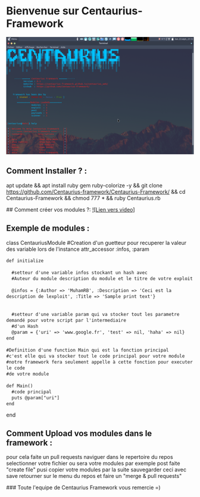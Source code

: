 # Bienvenue sur Centaurius-Framework
![Image1](screenshot/Capture.png)

## Comment Installer ? :
  apt update && apt install ruby gem ruby-colorize -y && 
  git clone https://github.com/Centaurius-framework/Centaurius-Framework/ && 
  cd Centaurius-Framework && 
  chmod 777 * && 
  ruby Centaurius.rb


## Comment créer vos modules ?:
   [![Lien vers video]](https://www.youtube.com/watch?v=Qwb7EGFS9Tg "Video pour créer vos modules")

## Exemple de modules :
  class CentauriusModule
  #Creation d'un guetteur pour recuperer la valeur des variable lors de l'instance
    attr_accessor :infos, :param



    def initialize
    
      #setteur d'une variable infos stockant un hash avec
      #Auteur du module description du module et le titre de votre exploit

      @infos = {:Author => 'MuhamRB', :Description => 'Ceci est la description de lexploit', :Title => 'Sample print text'}

     
      #setteur d'une variable param qui va stocker tout les parametre demandé pour votre script par l'intermediaire
      #d'un Hash
      @param = {'uri' => 'www.google.fr', 'test' => nil, 'haha' => nil}
    end

    #Definition d'une function Main qui est la fonction principal
    #c'est elle qui va stocker tout le code principal pour votre module
    #notre framework fera seulement appelle à cette fonction pour executer le code
    #de votre module

    def Main()
      #code principal
      puts @param["uri"]
    end


  end

## Comment Upload vos modules dans le framework :
  pour cela faite un pull requests naviguer dans le repertoire du repos
  selectionner votre fichier ou sera votre modules par exemple post
  faite "create file" pusi copier votre modules par la suite sauvegarder ceci avec save
  retourner sur le menu du repos et faire un "merge & pull requests"


### Toute l'equipe de Centaurius Framework vous remercie =)
